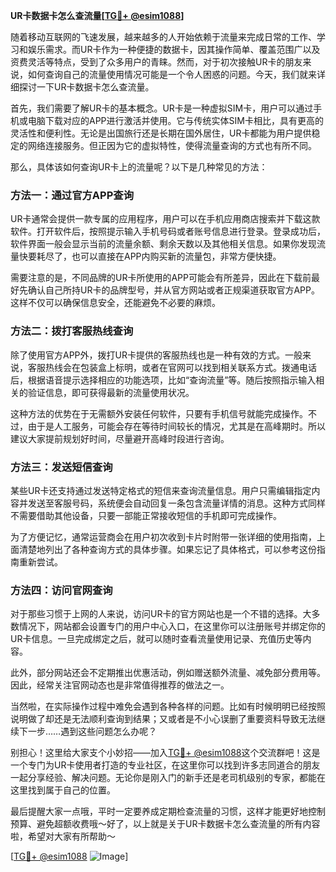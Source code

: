 **UR卡数据卡怎么查流量[[TG💪+ @esim1088](https://t.me/s/esim1088)]**

随着移动互联网的飞速发展，越来越多的人开始依赖于流量来完成日常的工作、学习和娱乐需求。而UR卡作为一种便捷的数据卡，因其操作简单、覆盖范围广以及资费灵活等特点，受到了众多用户的青睐。然而，对于初次接触UR卡的朋友来说，如何查询自己的流量使用情况可能是一个令人困惑的问题。今天，我们就来详细探讨一下UR卡数据卡怎么查流量。

首先，我们需要了解UR卡的基本概念。UR卡是一种虚拟SIM卡，用户可以通过手机或电脑下载对应的APP进行激活并使用。它与传统实体SIM卡相比，具有更高的灵活性和便利性。无论是出国旅行还是长期在国外居住，UR卡都能为用户提供稳定的网络连接服务。但正因为它的虚拟特性，使得流量查询的方式也有所不同。

那么，具体该如何查询UR卡上的流量呢？以下是几种常见的方法：

### 方法一：通过官方APP查询

UR卡通常会提供一款专属的应用程序，用户可以在手机应用商店搜索并下载这款软件。打开软件后，按照提示输入手机号码或者账号信息进行登录。登录成功后，软件界面一般会显示当前的流量余额、剩余天数以及其他相关信息。如果你发现流量快要耗尽了，也可以直接在APP内购买新的流量包，非常方便快捷。

需要注意的是，不同品牌的UR卡所使用的APP可能会有所差异，因此在下载前最好先确认自己所持UR卡的品牌型号，并从官方网站或者正规渠道获取官方APP。这样不仅可以确保信息安全，还能避免不必要的麻烦。

### 方法二：拨打客服热线查询

除了使用官方APP外，拨打UR卡提供的客服热线也是一种有效的方式。一般来说，客服热线会在包装盒上标明，或者在官网可以找到相关联系方式。拨通电话后，根据语音提示选择相应的功能选项，比如“查询流量”等。随后按照指示输入相关的验证信息，即可获得最新的流量使用状况。

这种方法的优势在于无需额外安装任何软件，只要有手机信号就能完成操作。不过，由于是人工服务，可能会存在等待时间较长的情况，尤其是在高峰期时。所以建议大家提前规划好时间，尽量避开高峰时段进行咨询。

### 方法三：发送短信查询

某些UR卡还支持通过发送特定格式的短信来查询流量信息。用户只需编辑指定内容并发送至客服号码，系统便会自动回复一条包含流量详情的消息。这种方式同样不需要借助其他设备，只要一部能正常接收短信的手机即可完成操作。

为了方便记忆，通常运营商会在用户初次收到卡片时附带一张详细的使用指南，上面清楚地列出了各种查询方式的具体步骤。如果忘记了具体格式，可以参考这份指南重新尝试。

### 方法四：访问官网查询

对于那些习惯于上网的人来说，访问UR卡的官方网站也是一个不错的选择。大多数情况下，网站都会设置专门的用户中心入口，在这里你可以注册账号并绑定你的UR卡信息。一旦完成绑定之后，就可以随时查看流量使用记录、充值历史等内容。

此外，部分网站还会不定期推出优惠活动，例如赠送额外流量、减免部分费用等。因此，经常关注官网动态也是非常值得推荐的做法之一。

当然啦，在实际操作过程中难免会遇到各种各样的问题。比如有时候明明已经按照说明做了却还是无法顺利查询到结果；又或者是不小心误删了重要资料导致无法继续下一步……遇到这些问题怎么办呢？

别担心！这里给大家支个小妙招——加入[TG💪+ @esim1088](https://t.me/s/esim1088)这个交流群吧！这是一个专门为UR卡使用者打造的专业社区，在这里你可以找到许多志同道合的朋友一起分享经验、解决问题。无论你是刚入门的新手还是老司机级别的专家，都能在这里找到属于自己的位置。

最后提醒大家一点哦，平时一定要养成定期检查流量的习惯，这样才能更好地控制预算、避免超额收费哦～好了，以上就是关于UR卡数据卡怎么查流量的所有内容啦，希望对大家有所帮助～

[[TG💪+ @esim1088](https://t.me/s/esim1088) ![Image](https://i.postimg.cc/4NQfJmqS/Snipaste-2025-05-13-00-14-12.png)]